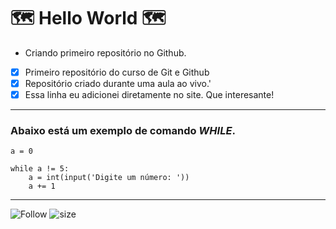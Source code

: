 # 🗺️ Hello World 🗺️

* Criando primeiro repositório no Github. 

- [x] Primeiro repositório do curso de Git e Github
- [x] Repositório criado durante uma aula ao vivo.'
- [x] Essa linha eu adicionei diretamente no site. Que interesante!

---

### Abaixo está um exemplo de comando __*WHILE*__.

```
a = 0

while a != 5:
    a = int(input('Digite um número: '))
    a += 1
``` 

---

![Follow](https://img.shields.io/github/followers/{username}.svg?style=social&label=Follow&maxAge=2592000)
![size](https://badge-size.herokuapp.com/{username}/{repo}/{branch}/{filename})